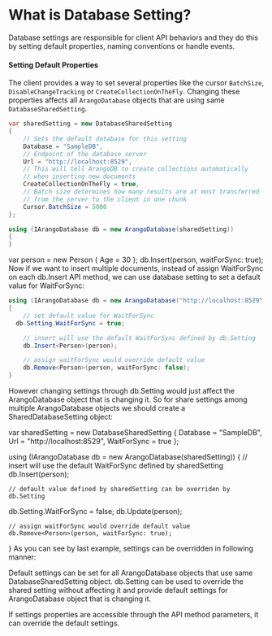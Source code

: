 # What is Database Setting?

Database settings are responsible for client API behaviors and they do this by setting default properties, naming conventions or handle events.

#### Setting Default Properties

The client provides a way to set several properties like the cursor `BatchSize`, `DisableChangeTracking` or `CreateCollectionOnTheFly`. Changing these properties affects all `ArangoDatabase` objects that are using same `DatabaseSharedSetting`.

```csharp
var sharedSetting = new DatabaseSharedSetting
{
    // Sets the default database for this setting
    Database = "SampleDB",
    // Endpoint of the database server
    Url = "http://localhost:8529",
    // This will tell ArangoDB to create collections automatically
    // when inserting new documents
    CreateCollectionOnTheFly = true,
    // Batch size determines how many results are at most transferred
    // from the server to the client in one chunk
    Cursor.BatchSize = 5000
};

using (IArangoDatabase db = new ArangoDatabase(sharedSetting))
{
}
```

var person = new Person { Age = 30 };
db.Insert<Person>(person, waitForSync: true);
Now if we want to insert multiple documents, instead of assign WaitForSync on each db.Insert API method, we can use database setting to set a default value for WaitForSync:

```csharp
using (IArangoDatabase db = new ArangoDatabase("http://localhost:8529", "SampleDB"))
{
    // set default value for WaitForSync
  db.Setting.WaitForSync = true;

    // insert will use the default WaitForSync defined by db.Setting
    db.Insert<Person>(person);

    // assign waitForSync would override default value
    db.Remove<Person>(person, waitForSync: false);
}
```

However changing settings through db.Setting would just affect the ArangoDatabase object that is changing it. So for share settings among multiple ArangoDatabase objects we should create a SharedDatabaseSetting object:

var sharedSetting = new DatabaseSharedSetting
{
    Database = "SampleDB",
    Url = "http://localhost:8529",
    WaitForSync = true
};

using (IArangoDatabase db = new ArangoDatabase(sharedSetting))
{
    // insert will use the default WaitForSync defined by sharedSetting
    db.Insert<Person>(person);

    // default value defined by sharedSetting can be overriden by db.Setting
  db.Setting.WaitForSync = false;
    db.Update<Person>(person);

    // assign waitForSync would override default value
    db.Remove<Person>(person, waitForSync: true);
}
As you can see by last example, settings can be overridden in following manner:

Default settings can be set for all ArangoDatabase objects that use same DatabaseSharedSetting object.
db.Setting can be used to override the shared setting without affecting it and provide default settings for ArangoDatabase object that is changing it.

If settings properties are accessible through the API method parameters, it can override the default settings.
